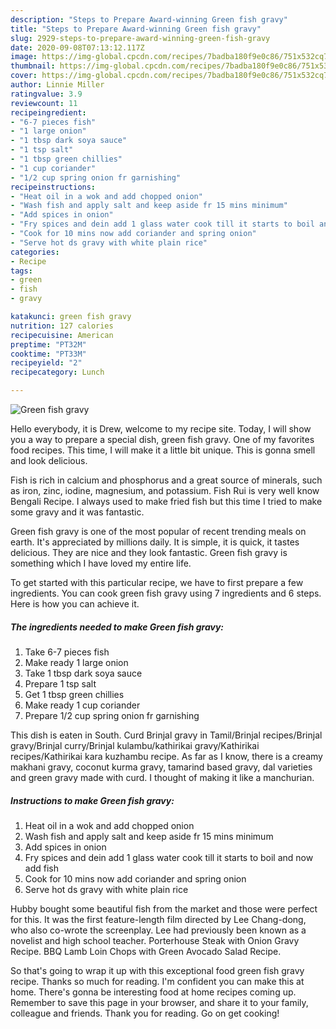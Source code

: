 ```yaml
---
description: "Steps to Prepare Award-winning Green fish gravy"
title: "Steps to Prepare Award-winning Green fish gravy"
slug: 2929-steps-to-prepare-award-winning-green-fish-gravy
date: 2020-09-08T07:13:12.117Z
image: https://img-global.cpcdn.com/recipes/7badba180f9e0c86/751x532cq70/green-fish-gravy-recipe-main-photo.jpg
thumbnail: https://img-global.cpcdn.com/recipes/7badba180f9e0c86/751x532cq70/green-fish-gravy-recipe-main-photo.jpg
cover: https://img-global.cpcdn.com/recipes/7badba180f9e0c86/751x532cq70/green-fish-gravy-recipe-main-photo.jpg
author: Linnie Miller
ratingvalue: 3.9
reviewcount: 11
recipeingredient:
- "6-7 pieces fish"
- "1 large onion"
- "1 tbsp dark soya sauce"
- "1 tsp salt"
- "1 tbsp green chillies"
- "1 cup coriander"
- "1/2 cup spring onion fr garnishing"
recipeinstructions:
- "Heat oil in a wok and add chopped onion"
- "Wash fish and apply salt and keep aside fr 15 mins minimum"
- "Add spices in onion"
- "Fry spices and dein add 1 glass water cook till it starts to boil and now add fish"
- "Cook for 10 mins now add coriander and spring onion"
- "Serve hot ds gravy with white plain rice"
categories:
- Recipe
tags:
- green
- fish
- gravy

katakunci: green fish gravy 
nutrition: 127 calories
recipecuisine: American
preptime: "PT32M"
cooktime: "PT33M"
recipeyield: "2"
recipecategory: Lunch

---
```



![Green fish gravy](https://img-global.cpcdn.com/recipes/7badba180f9e0c86/751x532cq70/green-fish-gravy-recipe-main-photo.jpg)

Hello everybody, it is Drew, welcome to my recipe site. Today, I will show you a way to prepare a special dish, green fish gravy. One of my favorites food recipes. This time, I will make it a little bit unique. This is gonna smell and look delicious.

Fish is rich in calcium and phosphorus and a great source of minerals, such as iron, zinc, iodine, magnesium, and potassium. Fish Rui is very well know Bengali Recipe. I always used to make fried fish but this time I tried to make some gravy and it was fantastic.

Green fish gravy is one of the most popular of recent trending meals on earth. It's appreciated by millions daily. It is simple, it is quick, it tastes delicious. They are nice and they look fantastic. Green fish gravy is something which I have loved my entire life.


To get started with this particular recipe, we have to first prepare a few ingredients. You can cook green fish gravy using 7 ingredients and 6 steps. Here is how you can achieve it.

<!--inarticleads1-->

##### The ingredients needed to make Green fish gravy:

1. Take 6-7 pieces fish
1. Make ready 1 large onion
1. Take 1 tbsp dark soya sauce
1. Prepare 1 tsp salt
1. Get 1 tbsp green chillies
1. Make ready 1 cup coriander
1. Prepare 1/2 cup spring onion fr garnishing


This dish is eaten in South. Curd Brinjal gravy in Tamil/Brinjal recipes/Brinjal gravy/Brinjal curry/Brinjal kulambu/kathirikai gravy/Kathirikai recipes/Kathirikai kara kuzhambu recipe. As far as I know, there is a creamy makhani gravy, coconut kurma gravy, tamarind based gravy, dal varieties and green gravy made with curd. I thought of making it like a manchurian. 

<!--inarticleads2-->

##### Instructions to make Green fish gravy:

1. Heat oil in a wok and add chopped onion
1. Wash fish and apply salt and keep aside fr 15 mins minimum
1. Add spices in onion
1. Fry spices and dein add 1 glass water cook till it starts to boil and now add fish
1. Cook for 10 mins now add coriander and spring onion
1. Serve hot ds gravy with white plain rice


Hubby bought some beautiful fish from the market and those were perfect for this. It was the first feature-length film directed by Lee Chang-dong, who also co-wrote the screenplay. Lee had previously been known as a novelist and high school teacher. Porterhouse Steak with Onion Gravy Recipe. BBQ Lamb Loin Chops with Green Avocado Salad Recipe. 

So that's going to wrap it up with this exceptional food green fish gravy recipe. Thanks so much for reading. I'm confident you can make this at home. There's gonna be interesting food at home recipes coming up. Remember to save this page in your browser, and share it to your family, colleague and friends. Thank you for reading. Go on get cooking!
